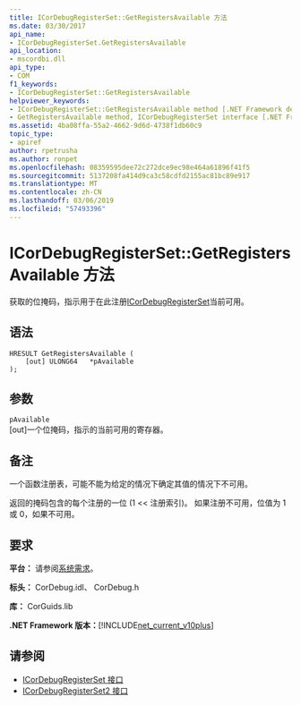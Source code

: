 ```yaml
---
title: ICorDebugRegisterSet::GetRegistersAvailable 方法
ms.date: 03/30/2017
api_name:
- ICorDebugRegisterSet.GetRegistersAvailable
api_location:
- mscordbi.dll
api_type:
- COM
f1_keywords:
- ICorDebugRegisterSet::GetRegistersAvailable
helpviewer_keywords:
- ICorDebugRegisterSet::GetRegistersAvailable method [.NET Framework debugging]
- GetRegistersAvailable method, ICorDebugRegisterSet interface [.NET Framework debugging]
ms.assetid: 4ba08ffa-55a2-4662-9d6d-4738f1db60c9
topic_type:
- apiref
author: rpetrusha
ms.author: ronpet
ms.openlocfilehash: 08359595dee72c272dce9ec98e464a61896f41f5
ms.sourcegitcommit: 5137208fa414d9ca3c58cdfd2155ac81bc89e917
ms.translationtype: MT
ms.contentlocale: zh-CN
ms.lasthandoff: 03/06/2019
ms.locfileid: "57493396"
---
```

# <a name="icordebugregistersetgetregistersavailable-method"></a>ICorDebugRegisterSet::GetRegistersAvailable 方法
获取的位掩码，指示用于在此注册[ICorDebugRegisterSet](../../../../docs/framework/unmanaged-api/debugging/icordebugregisterset-interface.md)当前可用。  
  
## <a name="syntax"></a>语法  
  
```  
HRESULT GetRegistersAvailable (  
    [out] ULONG64   *pAvailable  
);  
```  
  
## <a name="parameters"></a>参数  
 `pAvailable`  
 [out]一个位掩码，指示的当前可用的寄存器。  
  
## <a name="remarks"></a>备注  
 一个函数注册表，可能不能为给定的情况下确定其值的情况下不可用。  
  
 返回的掩码包含的每个注册的一位 (1 << 注册索引)。 如果注册不可用，位值为 1 或 0，如果不可用。  
  
## <a name="requirements"></a>要求  
 **平台：** 请参阅[系统需求](../../../../docs/framework/get-started/system-requirements.md)。  
  
 **标头：** CorDebug.idl、 CorDebug.h  
  
 **库：** CorGuids.lib  
  
 **.NET Framework 版本：**[!INCLUDE[net_current_v10plus](../../../../includes/net-current-v10plus-md.md)]  
  
## <a name="see-also"></a>请参阅
- [ICorDebugRegisterSet 接口](../../../../docs/framework/unmanaged-api/debugging/icordebugregisterset-interface.md)
- [ICorDebugRegisterSet2 接口](../../../../docs/framework/unmanaged-api/debugging/icordebugregisterset2-interface.md)
